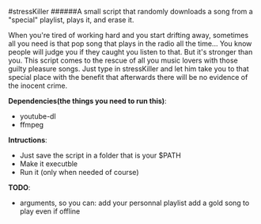 #stressKiller
######A small script that randomly downloads a song from a "special" playlist, plays it, and erase it.

When you're tired of working hard and you start drifting away, sometimes all you need is that pop song that plays in the radio all the time... You know people will judge you if they caught you listen to that. But it's stronger than you.
This script comes to the rescue of all you music lovers with those guilty pleasure songs. Just type in stressKiller and let him take you to that special place with the benefit that afterwards there will be no evidence of the inocent crime.

**Dependencies(the things you need to run this)**:
- youtube-dl
- ffmpeg

**Intructions**:
- Just save the script in a folder that is your $PATH
- Make it executble
- Run it (only when needed of course)

**TODO**:
- arguments, so you can: 
  add your personnal playlist
  add a gold song to play even if offline
